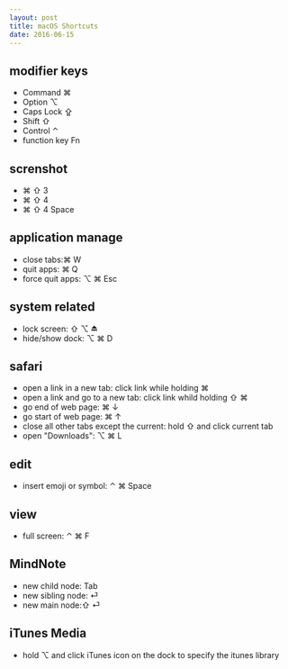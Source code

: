 ```yaml
---
layout: post
title: macOS Shortcuts
date: 2016-06-15
---
```


## modifier keys
* Command ⌘
* Option ⌥
* Caps Lock ⇪
* Shift ⇧
* Control ⌃
* function key Fn

## screnshot
* ⌘ ⇧ 3
* ⌘ ⇧ 4
* ⌘ ⇧ 4 Space

## application manage
* close tabs:⌘ W
* quit apps: ⌘ Q
* force quit apps: ⌥ ⌘ Esc

## system related
* lock screen: ⇧ ⌥ ⏏
* hide/show dock: ⌥ ⌘ D

## safari
* open a link in a new tab: click link while holding ⌘
* open a link and go to a new tab: click link whild holding ⇧ ⌘
* go end of web page: ⌘ ↓
* go start of web page: ⌘ ↑
* close all other tabs except the current: hold ⇧ and click current tab
* open "Downloads": ⌥ ⌘ L

## edit
* insert emoji or symbol: ⌃ ⌘ Space

## view
* full screen: ⌃ ⌘ F

## MindNote
* new child node: Tab
* new sibling node: ⏎
* new main node:⇧ ⏎

## iTunes Media
* hold ⌥ and click iTunes icon on the dock to specify the itunes library
